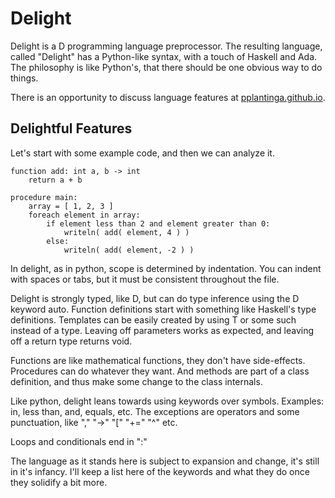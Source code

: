 Delight
=======

Delight is a D programming language preprocessor. The resulting language, called "Delight" has a Python-like syntax, with a touch of Haskell and Ada. The philosophy is like Python's, that there should be one obvious way to do things.

There is an opportunity to discuss language features at [pplantinga.github.io](http://pplantinga.github.io).

Delightful Features
-------------------

Let's start with some example code, and then we can analyze it.

	function add: int a, b -> int
		return a + b

	procedure main:
		array = [ 1, 2, 3 ]
		foreach element in array:
			if element less than 2 and element greater than 0:
				writeln( add( element, 4 ) )
			else:
				writeln( add( element, -2 ) )

In delight, as in python, scope is determined by indentation. You can indent with spaces or tabs, but it must be consistent throughout the file.

Delight is strongly typed, like D, but can do type inference using the D keyword auto. Function definitions start with something like Haskell's type definitions. Templates can be easily created by using T or some such instead of a type. Leaving off parameters works as expected, and leaving off a return type returns void.

Functions are like mathematical functions, they don't have side-effects. Procedures can do whatever they want. And methods are part of a class definition, and thus make some change to the class internals.

Like python, delight leans towards using keywords over symbols. Examples: in, less than, and, equals, etc. The exceptions are operators and some punctuation, like "," "->" "[" "+=" "^" etc.

Loops and conditionals end in ":"

The language as it stands here is subject to expansion and change, it's still in it's infancy. I'll keep a list here of the keywords and what they do once they solidify a bit more.
